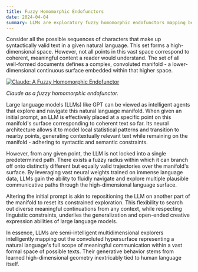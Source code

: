 ```yaml
---
title: Fuzzy Homomorphic Endofunctors
date: 2024-04-04
summary: LLMs are exploratory fuzzy homomorphic endofunctors mapping between points on the manifold of syntactically valid documents, traversing diverse paths of meaning.
---
```


Consider all the possible sequences of characters that make up syntactically valid text in a given natural language. This set forms a high-dimensional space. However, not all points in this vast space correspond to coherent, meaningful content a reader would understand. The set of all well-formed documents defines a complex, convoluted manifold - a lower-dimensional continuous surface embedded within that higher space.

[![Claude: A Fuzzy Homomorphic Endofunctor](/fuzzy_llm.png)](/fuzzy_llm.webp)

_Claude as a fuzzy homomorphic endofunctor._

Large language models (LLMs) like GPT can be viewed as intelligent agents that explore and navigate this natural language manifold. When given an initial prompt, an LLM is effectively placed at a specific point on this manifold's surface corresponding to coherent text so far. Its neural architecture allows it to model local statistical patterns and transition to nearby points, generating contextually relevant text while remaining on the manifold - adhering to syntactic and semantic constraints.

However, from any given point, the LLM is not locked into a single predetermined path. There exists a fuzzy radius within which it can branch off onto distinctly different but equally valid trajectories over the manifold's surface. By leveraging vast neural weights trained on immense language data, LLMs gain the ability to fluidly navigate and explore multiple plausible communicative paths through the high-dimensional language surface.

Altering the initial prompt is akin to repositioning the LLM on another part of the manifold to reset its constrained exploration. This flexibility to search out diverse meaningful continuations from any context, while respecting linguistic constraints, underlies the generalization and open-ended creative expression abilities of large language models.

In essence, LLMs are semi-intelligent multidimensional explorers intelligently mapping out the convoluted hypersurface representing a natural language's full scope of meaningful communication within a vast formal space of possible texts. Their generative behavior stems from learned high-dimensional geometry inextricably tied to human language itself.
